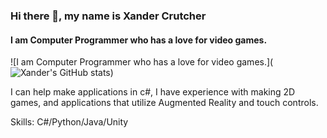 ### Hi there 👋, my name is Xander Crutcher
#### I am Computer Programmer who has a love for video games.
![I am Computer Programmer who has a love for video games.](![Xander's GitHub stats](https://github-readme-stats.vercel.app/api?username=Xander-Crutcher&show_icons=true&theme=radical))

I can help make applications in c#, I have experience with making 2D games, and applications that utilize Augmented Reality and touch controls.

Skills: C#/Python/Java/Unity

